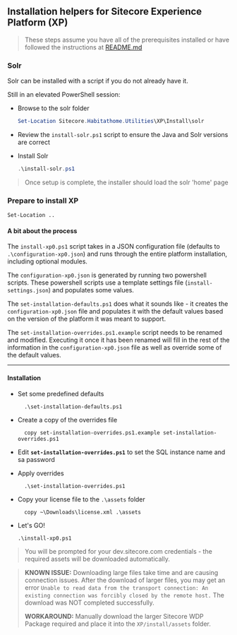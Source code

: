 ## Installation helpers for Sitecore Experience Platform (XP)

> These steps assume you have all of the prerequisites installed or have followed the instructions at [README.md](../../Prerequisits/README.md)

### Solr

Solr can be installed with a script if you do not already have it.

Still in an elevated PowerShell session:

- Browse to the solr folder

  ```powershell
  Set-Location Sitecore.Habitathome.Utilities\XP\Install\solr
  ```

- Review the `install-solr.ps1` script to ensure the Java and Solr versions are correct

- Install Solr

  ```powershell
  .\install-solr.ps1
  ```

> Once setup is complete, the installer should load the solr 'home' page

### Prepare to install XP

```
Set-Location ..
```

#### A bit about the process

The `install-xp0.ps1` script takes in a JSON configuration file (defaults to `.\configuration-xp0.json`) and runs through the entire platform installation, including optional modules.

The `configuration-xp0.json` is generated by running two powershell scripts. These powershell scripts use a template settings file (`install-settings.json`) and populates some values.

The `set-installation-defaults.ps1` does what it sounds like - it creates the `configuration-xp0.json` file and populates it with the default values based on the version of the platform it was meant to support.

The `set-installation-overrides.ps1.example` script needs to be renamed and modified. Executing it once it has been renamed will fill in the rest of the information in the `configuration-xp0.json` file as well as override some of the default values.

----------

#### Installation

- Set some predefined defaults
  ```
	.\set-installation-defaults.ps1
	```

- Create a copy of the overrides file
  ```
	copy set-installation-overrides.ps1.example set-installation-overrides.ps1
	```

- Edit **`set-installation-overrides.ps1`** to set the SQL instance name and sa password

- Apply overrides
  ```
	.\set-installation-overrides.ps1
	```

- Copy your license file to the `.\assets` folder
  ```
	copy ~\Downloads\license.xml .\assets
	```

- Let's GO!
  ```
  .\install-xp0.ps1
  ```

> You will be prompted for your dev.sitecore.com credentials - the required assets will be downloaded automatically.

> **KNOWN ISSUE:** Downloading large files take time and are causing connection issues.
> After the download of larger files, you may get an error `Unable to read data from the transport connection: An existing connection was forcibly closed by the remote host.` The download was NOT completed successfully.
> 
> **WORKAROUND:** Manually download the larger Sitecore WDP Package required and place it into the `XP/install/assets` folder.
